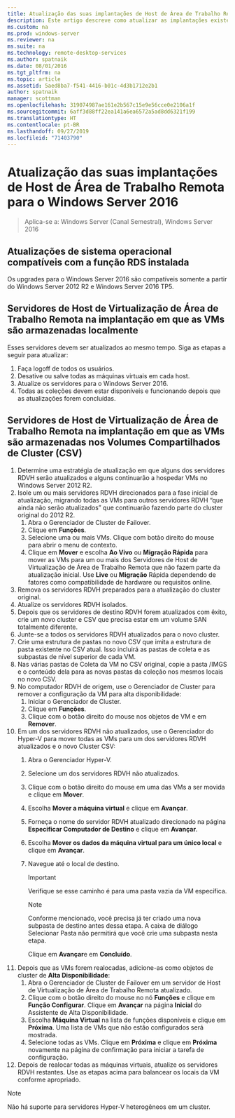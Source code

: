 ```yaml
---
title: Atualização das suas implantações de Host de Área de Trabalho Remota para o Windows Server 2016
description: Este artigo descreve como atualizar as implantações existentes de Serviços de Área de Trabalho Remota para o Windows Server 2016.
ms.custom: na
ms.prod: windows-server
ms.reviewer: na
ms.suite: na
ms.technology: remote-desktop-services
ms.author: spatnaik
ms.date: 08/01/2016
ms.tgt_pltfrm: na
ms.topic: article
ms.assetid: 5aed8ba7-f541-4416-b01c-4d3b1712e2b1
author: spatnaik
manager: scottman
ms.openlocfilehash: 319074987ae161e2b567c15e9e56cce0e2106a1f
ms.sourcegitcommit: 6aff3d88ff22ea141a6ea6572a5ad8dd6321f199
ms.translationtype: HT
ms.contentlocale: pt-BR
ms.lasthandoff: 09/27/2019
ms.locfileid: "71403790"
---
```

# <a name="upgrading-your-remote-desktop-virtualization-host-to-windows-server-2016"></a>Atualização das suas implantações de Host de Área de Trabalho Remota para o Windows Server 2016

>Aplica-se a: Windows Server (Canal Semestral), Windows Server 2016

## <a name="supported-os-upgrades-with-rds-role-installed"></a>Atualizações de sistema operacional compatíveis com a função RDS instalada
Os upgrades para o Windows Server 2016 são compatíveis somente a partir do Windows Server 2012 R2 e Windows Server 2016 TP5.

## <a name="rd-virtualization-host-servers-in-the-deployment-where-vms-are-stored-locally"></a>Servidores de Host de Virtualização de Área de Trabalho Remota na implantação em que as VMs são armazenadas localmente
Esses servidores devem ser atualizados ao mesmo tempo. Siga as etapas a seguir para atualizar:

1. Faça logoff de todos os usuários.
1. Desative ou salve todas as máquinas virtuais em cada host. 
1. Atualize os servidores para o Windows Server 2016. 
1. Todas as coleções devem estar disponíveis e funcionando depois que as atualizações forem concluídas.      

## <a name="rd-virtualization-host-servers-in-the-deployment-where-vms-are-stored-in-cluster-shared-volumes-csv"></a>Servidores de Host de Virtualização de Área de Trabalho Remota na implantação em que as VMs são armazenadas nos Volumes Compartilhados de Cluster (CSV) 

1. Determine uma estratégia de atualização em que alguns dos servidores RDVH serão atualizados e alguns continuarão a hospedar VMs no Windows Server 2012 R2.  
2. Isole um ou mais servidores RDVH direcionados para a fase inicial de atualização, migrando todas as VMs para outros servidores RDVH “que ainda não serão atualizados” que continuarão fazendo parte do cluster original do 2012 R2.
    1. Abra o Gerenciador de Cluster de Failover. 
    1. Clique em **Funções**. 
    1. Selecione uma ou mais VMs. Clique com botão direito do mouse para abrir o menu de contexto. 
    1. Clique em **Mover** e escolha **Ao Vivo** ou **Migração Rápida** para mover as VMs para um ou mais dos Servidores de Host de Virtualização de Área de Trabalho Remota que não fazem parte da atualização inicial. Use **Live** ou **Migração** Rápida dependendo de fatores como compatibilidade de hardware ou requisitos online. 
3. Remova os servidores RDVH preparados para a atualização do cluster original. 
4. Atualize os servidores RDVH isolados. 
5. Depois que os servidores de destino RDVH forem atualizados com êxito, crie um novo cluster e CSV que precisa estar em um volume SAN totalmente diferente.
6. Junte-se a todos os servidores RDVH atualizados para o novo cluster. 
7. Crie uma estrutura de pastas no novo CSV que imita a estrutura de pasta existente no CSV atual. Isso incluirá as pastas de coleta e as subpastas de nível superior de cada VM. 
8. Nas várias pastas de Coleta da VM no CSV original, copie a pasta /IMGS e o conteúdo dela para as novas pastas da coleção nos mesmos locais no novo CSV. 
9. No computador RDVH de origem, use o Gerenciador de Cluster para remover a configuração da VM para alta disponibilidade:
    1. Iniciar o Gerenciador de Cluster. 
    1. Clique em **Funções**. 
    1. Clique com o botão direito do mouse nos objetos de VM e em **Remover**. 
10. Em um dos servidores RDVH não atualizados, use o Gerenciador do Hyper-V para mover todas as VMs para um dos servidores RDVH atualizados e o novo Cluster CSV:
    1. Abra o Gerenciador Hyper-V. 
    2. Selecione um dos servidores RDVH não atualizados. 
    3. Clique com o botão direito do mouse em uma das VMs a ser movida e clique em **Mover**. 
    4. Escolha **Mover a máquina virtual** e clique em **Avançar**. 
    5. Forneça o nome do servidor RDVH atualizado direcionado na página **Especificar Computador de Destino** e clique em **Avançar**. 
    6. Escolha **Mover os dados da máquina virtual para um único local** e clique em **Avançar**. 
    7. Navegue até o local de destino. 
       > [!IMPORTANT]
       > Verifique se esse caminho é para uma pasta vazia da VM específica. 

       > [!NOTE]
       > Conforme mencionado, você precisa já ter criado uma nova subpasta de destino antes dessa etapa. A caixa de diálogo Selecionar Pasta não permitirá que você crie uma subpasta nesta etapa. 
    
       Clique em **Avançar**e em **Concluído**. 
11. Depois que as VMs forem realocadas, adicione-as como objetos de cluster de **Alta Disponibilidade**:
     1. Abra o Gerenciador de Cluster de Failover em um servidor de Host de Virtualização de Área de Trabalho Remota atualizado. 
     1. Clique com o botão direito do mouse no nó **Funções** e clique em **Função Configurar**. Clique em **Avançar** na página **Inicial** do Assistente de Alta Disponibilidade. 
     1. Escolha **Máquina Virtual** na lista de funções disponíveis e clique em **Próxima**. Uma lista de VMs que não estão configurados será mostrada. 
     1. Selecione todas as VMs. Clique em **Próxima** e clique em **Próxima** novamente na página de confirmação para iniciar a tarefa de configuração.  
12. Depois de realocar todas as máquinas virtuais, atualize os servidores RDVH restantes. Use as etapas acima para balancear os locais da VM conforme apropriado.

> [!NOTE]  
> Não há suporte para servidores Hyper-V heterogêneos em um cluster. 
